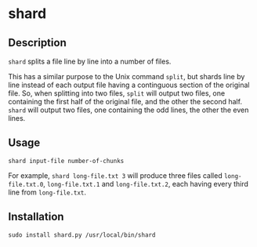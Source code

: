 # shard

## Description

`shard` splits a file line by line into a number of files.

This has a similar purpose to the Unix command `split`, but shards line by line instead of each output file having a continguous section of the original file. So, when splitting into two files, `split` will output two files, one containing the first half of the original file, and the other the second half. `shard` will output two files, one containing the odd lines, the other the even lines.

## Usage

`shard input-file number-of-chunks`

For example, `shard long-file.txt 3` will produce three files called `long-file.txt.0`, `long-file.txt.1` and `long-file.txt.2`, each having every third line from `long-file.txt`.

## Installation

`sudo install shard.py /usr/local/bin/shard`
